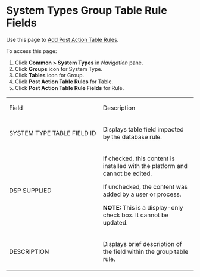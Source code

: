 # System Types Group Table Rule Fields

<div class="use">

Use this page to [Add Post Action Table
Rules](../Use_Cases/Add_Post_Action_Table_Rules.htm).

</div>

To access this page:

1.  Click <span style="font-weight: bold;">Common \> System Types</span>
    in <span style="font-style: italic;">Navigation</span> pane.
2.  Click <span style="font-weight: bold;">Groups</span> icon for System
    Type.
3.  Click <span style="font-weight: bold;">Tables</span> icon for Group.
4.  Click <span style="font-weight: bold;">Post Action Table
    Rules</span> for Table.
5.  Click <span style="font-weight: bold;">Post Action Table Rule
    Fields</span> for Rule.

<table>
<colgroup>
<col style="width: 50%" />
<col style="width: 50%" />
</colgroup>
<tbody>
<tr class="odd">
<td><p>Field</p></td>
<td><p>Description</p></td>
</tr>
<tr class="even">
<td><p>SYSTEM TYPE TABLE FIELD ID</p></td>
<td><p>Displays table field impacted by the database rule.</p></td>
</tr>
<tr class="odd">
<td><p>DSP SUPPLIED</p></td>
<td><p>If checked, this content is installed with the platform and cannot be edited.</p>
<p>If unchecked, the content was added by a user or process.</p>
<p><strong>NOTE:</strong> This is a display-only check box. It cannot be updated.</p></td>
</tr>
<tr class="even">
<td><p>DESCRIPTION</p></td>
<td><p>Displays brief description of the field within the group table rule.</p></td>
</tr>
</tbody>
</table>
